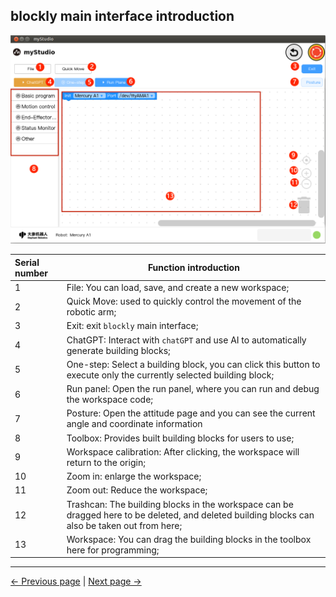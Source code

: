 ## blockly main interface introduction

<img src="..\resources\1-blockly\images\interface_description\1.png" style="zoom: 67%;" />

| Serial number | Function introduction                                        |
| :------------ | ------------------------------------------------------------ |
| 1             | File: You can load, save, and create a new workspace;        |
| 2             | Quick Move: used to quickly control the movement of the robotic arm; |
| 3             | Exit: exit `blockly` main interface;                         |
| 4             | ChatGPT: Interact with `chatGPT` and use AI to automatically generate building blocks; |
| 5             | One-step: Select a building block, you can click this button to execute only the currently selected building block; |
| 6             | Run panel: Open the run panel, where you can run and debug the workspace code; |
| 7             | Posture: Open the attitude page and you can see the current angle and coordinate information |
| 8             | Toolbox: Provides built building blocks for users to use;    |
| 9             | Workspace calibration: After clicking, the workspace will return to the origin; |
| 10            | Zoom in: enlarge the workspace;                              |
| 11            | Zoom out: Reduce the workspace;                              |
| 12            | Trashcan: The building blocks in the workspace can be dragged here to be deleted, and deleted building blocks can also be taken out from here; |
| 13            | Workspace: You can drag the building blocks in the toolbox here for programming; |

---

[← Previous page](./1-blocklyFirstUse.md) | [Next page →](./3-littleCase.md)
